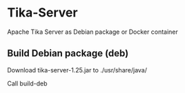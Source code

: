 # Tika-Server

Apache Tika Server as Debian package or Docker container


## Build Debian package (deb)

Download tika-server-1.25.jar to ./usr/share/java/

Call build-deb
